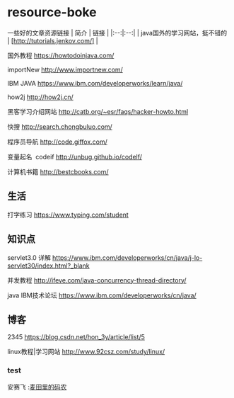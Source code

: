 # resource-boke
一些好的文章资源链接
| 简介 | 链接 |
|:--:|:--:|
| java国外的学习网站，挺不错的 | [http://tutorials.jenkov.com/] |

国外教程 https://howtodoinjava.com/

importNew http://www.importnew.com/

IBM JAVA https://www.ibm.com/developerworks/learn/java/

how2j http://how2j.cn/

黑客学习介绍网站 http://catb.org/~esr/faqs/hacker-howto.html  

快搜 http://search.chongbuluo.com/

程序员导航 http://code.giffox.com/

变量起名  codeif http://unbug.github.io/codelf/

计算机书籍 http://bestcbooks.com/
## 生活
打字练习 https://www.typing.com/student


## 知识点
servlet3.0 详解 https://www.ibm.com/developerworks/cn/java/j-lo-servlet30/index.html?_blank

并发教程 http://ifeve.com/java-concurrency-thread-directory/

java IBM技术论坛 https://www.ibm.com/developerworks/cn/java/

## 博客
2345 https://blog.csdn.net/hon_3y/article/list/5

linux教程|学习网站 http://www.92csz.com/study/linux/

### test
安赛飞 :<a href="http://write.blog.csdn.net/postlist" target="_blank">麦田里的码农</a>




